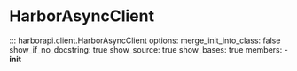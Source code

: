 # HarborAsyncClient

::: harborapi.client.HarborAsyncClient
    options:
        merge_init_into_class: false
        show_if_no_docstring: true
        show_source: true
        show_bases: true
        members:
            - __init__
